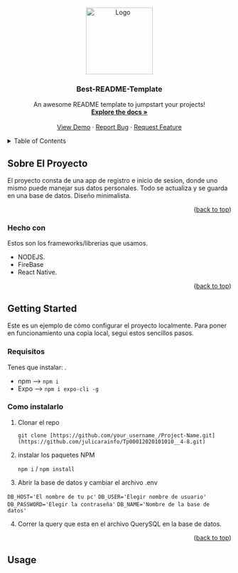 <!-- Improved compatibility of back to top link: See: https://github.com/othneildrew/Best-README-Template/pull/73 -->
<a name="readme-top"></a>
<!--
*** Thanks for checking out the Best-README-Template. If you have a suggestion
*** that would make this better, please fork the repo and create a pull request
*** or simply open an issue with the tag "enhancement".
*** Don't forget to give the project a star!
*** Thanks again! Now go create something AMAZING! :D
-->



<!-- PROJECT SHIELDS -->
<!--
*** I'm using markdown "reference style" links for readability.
*** Reference links are enclosed in brackets [ ] instead of parentheses ( ).
*** See the bottom of this document for the declaration of the reference variables
*** for contributors-url, forks-url, etc. This is an optional, concise syntax you may use.
*** https://www.markdownguide.org/basic-syntax/#reference-style-links
-->


<!-- PROJECT LOGO -->
<br />
<div align="center">
    <img src="https://static.vecteezy.com/system/resources/previews/021/919/677/original/login-icon-in-trendy-flat-style-isolated-on-white-background-approach-symbol-for-your-web-site-design-logo-app-ui-illustration-eps10-flat-style-for-graphic-design-vector.jpg" alt="Logo" width="150" height="150"/>

  <h3 align="center">Best-README-Template</h3>

  <p align="center">
    An awesome README template to jumpstart your projects!
    <br />
    <a href="https://github.com/othneildrew/Best-README-Template"><strong>Explore the docs »</strong></a>
    <br />
    <br />
    <a href="https://github.com/othneildrew/Best-README-Template">View Demo</a>
    ·
    <a href="https://github.com/othneildrew/Best-README-Template/issues">Report Bug</a>
    ·
    <a href="https://github.com/othneildrew/Best-README-Template/issues">Request Feature</a>
  </p>
</div>



<!-- TABLE OF CONTENTS -->
<details>
  <summary>Table of Contents</summary>
  <ol>
    <li>
      <a href="#about-the-project">About The Project</a>
      <ul>
        <li><a href="#built-with">Built With</a></li>
      </ul>
    </li>
    <li>
      <a href="#getting-started">Getting Started</a>
      <ul>
        <li><a href="#prerequisites">Prerequisites</a></li>
        <li><a href="#installation">Installation</a></li>
      </ul>
    </li>
    <li><a href="#usage">Usage</a></li>
    <li><a href="#roadmap">Roadmap</a></li>
    <li><a href="#contributing">Contributing</a></li>
    <li><a href="#license">License</a></li>
    <li><a href="#contact">Contact</a></li>
    <li><a href="#acknowledgments">Acknowledgments</a></li>
  </ol>
</details>



<!-- ABOUT THE PROJECT -->
## Sobre El Proyecto

El proyecto consta de una app de registro e inicio de sesion, donde uno mismo puede manejar sus datos personales. Todo se actualiza y se guarda en una base de datos. Diseño minimalista.
<p align="right">(<a href="#readme-top">back to top</a>)</p>



### Hecho con

Estos son los frameworks/librerias que usamos. 

* NODEJS.
* FireBase
* React Native.

<p align="right">(<a href="#readme-top">back to top</a>)</p>



<!-- GETTING STARTED -->
## Getting Started

Este es un ejemplo de cómo  configurar el proyecto localmente.
Para poner en funcionamiento una copia local, segui estos sencillos pasos.

### Requisitos

Tenes que instalar: .
* npm --> `npm i`
* Expo --> `npm i expo-cli -g`

  
### Como instalarlo
1. Clonar el repo

   `git clone [https://github.com/your_username_/Project-Name.git](https://github.com/julicarainfo/Tp00012020101010__4-8.git)`

2. instalar los paquetes NPM 

   `npm i` / `npm install`

3. Abrir la base de datos y cambiar el archivo .env 

 `DB_HOST='El nombre de tu pc'`
 `DB_USER='Elegir nombre de usuario'`
 `DB_PASSWORD='Elegir la contraseña'`
 `DB_NAME='Nombre de la base de datos'`
 

4. Correr la query que esta en el archivo QuerySQL en la base de datos.

<p align="right">(<a href="#readme-top">back to top</a>)</p>



<!-- USAGE EXAMPLES -->
## Usage
 
